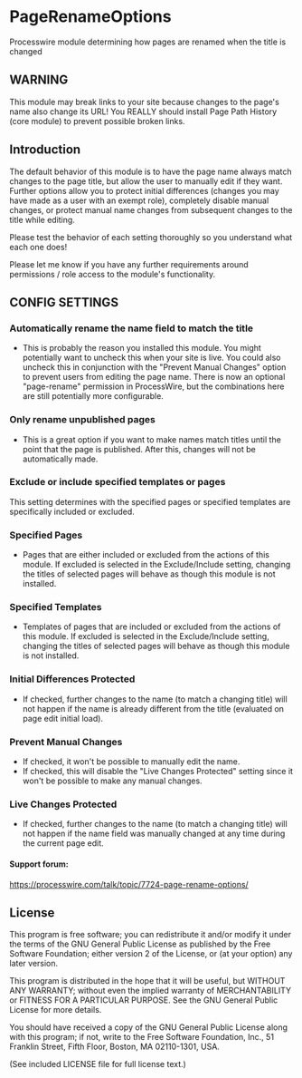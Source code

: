 # PageRenameOptions

Processwire module determining how pages are renamed when the title is changed

## WARNING

This module may break links to your site because changes to the page's name also change its URL!
You REALLY should install Page Path History (core module) to prevent possible broken links.

## Introduction

The default behavior of this module is to have the page name always match changes to the page title, but allow the user to manually edit if they want. Further options allow you to protect initial differences (changes you may have made as a user with an exempt role), completely disable manual changes, or protect manual name changes from subsequent changes to the title while editing.

Please test the behavior of each setting thoroughly so you understand what each one does!

Please let me know if you have any further requirements around permissions / role access to the module's functionality.


## CONFIG SETTINGS

### Automatically rename the name field to match the title
* This is probably the reason you installed this module. You might potentially want to uncheck this when your site is live. You could also uncheck this in conjunction with the "Prevent Manual Changes" option to prevent users from editing the page name. There is now an optional "page-rename" permission in ProcessWire, but the combinations here are still potentially more configurable.

### Only rename unpublished pages
* This is a great option if you want to make names match titles until the point that the page is published. After this, changes will not be automatically made.

### Exclude or include specified templates or pages
This setting determines with the specified pages or specified templates are specifically included or excluded.

### Specified Pages
* Pages that are either included or excluded from the actions of this module. If excluded is selected in the Exclude/Include setting, changing the titles of selected pages will behave as though this module is not installed.

### Specified Templates
* Templates of pages that are included or excluded from the actions of this module. If excluded is selected in the Exclude/Include setting, changing the titles of selected pages will behave as though this module is not installed.

### Initial Differences Protected
* If checked, further changes to the name (to match a changing title) will not happen if the name is already different from the title (evaluated on page edit initial load).

### Prevent Manual Changes
* If checked, it won't be possible to manually edit the name.
* If checked, this will disable the "Live Changes Protected" setting since it won't be possible to make any manual changes.

### Live Changes Protected
* If checked, further changes to the name (to match a changing title) will not happen if the name field was manually changed at any time during the current page edit.

#### Support forum:
https://processwire.com/talk/topic/7724-page-rename-options/


## License

This program is free software; you can redistribute it and/or
modify it under the terms of the GNU General Public License
as published by the Free Software Foundation; either version 2
of the License, or (at your option) any later version.

This program is distributed in the hope that it will be useful,
but WITHOUT ANY WARRANTY; without even the implied warranty of
MERCHANTABILITY or FITNESS FOR A PARTICULAR PURPOSE.  See the
GNU General Public License for more details.

You should have received a copy of the GNU General Public License
along with this program; if not, write to the Free Software
Foundation, Inc., 51 Franklin Street, Fifth Floor, Boston, MA  02110-1301, USA.

(See included LICENSE file for full license text.)